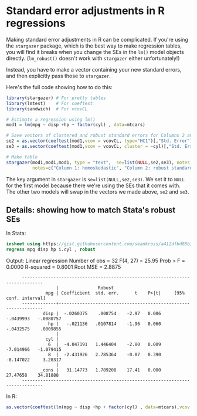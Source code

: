 # Standard error adjustments in R regressions # 

Making standard error adjustments in R can be complicated. If you're using the `stargazer` package, which is the best way to make regression tables, you will find it breaks when you change the SEs in the `lm()` model objects directly. (`lm_robust()` doesn't work with `stargazer` either unfortunately!)

Instead, you have to make a vector containing your new standard errors, and then explicitly pass those to `stargazer`. 

Here's the full code showing how to do this:

```R
library(stargazer) # For pretty tables 
library(lmtest)    # For coeftest
library(sandwich)  # For vcovCL

# Estimate a regression using lm() 
mod1 = lm(mpg ~ disp +hp + factor(cyl) , data=mtcars)

# Save vectors of clustered and robust standard errors for Columns 2 and 3
se2 = as.vector(coeftest(mod1,vcov = vcovCL, type="HC1")[,"Std. Error"])     # Robust (Heteroskedasticity consistent) SEs
se3 = as.vector(coeftest(mod1,vcov = vcovCL, cluster = ~cyl)[,"Std. Error"]) # Cluster SEs at "cyl" level

# Make table
stargazer(mod1,mod1,mod1, type = "text",  se=list(NULL,se2,se3), notes.align = "l",
          notes=c("Column 1: homoskedastic", "Column 2: robust standard errors", "Column 3: clustered standard errors."))
```
The key argument in `stargazer` is `se=list(NULL,se2,se3)`. We set it to `NULL` for the first model because there we're using the SEs that it comes with. The other two models will swap in the vectors we made above, `se2` and `se3`. 

## Details: showing how to match Stata's robust SEs ##

In Stata:
```Stata
insheet using https://gist.githubusercontent.com/seankross/a412dfbd88b3db70b74b/raw/5f23f993cd87c283ce766e7ac6b329ee7cc2e1d1/mtcars.csv
regress mpg disp hp i.cyl , robust
```
Output: 
                Linear regression                               Number of obs     =         32
                                                          F(4, 27)          =      25.95
                                                          Prob > F          =     0.0000
                                                          R-squared         =     0.8001
                                                          Root MSE          =     2.8875

          ------------------------------------------------------------------------------
                       |               Robust
                   mpg | Coefficient  std. err.      t    P>|t|     [95% conf. interval]
          -------------+----------------------------------------------------------------
                  disp |  -.0260375    .008754    -2.97   0.006    -.0439993   -.0080757
                    hp |   -.021136   .0107814    -1.96   0.060    -.0432575    .0009855
                       |
                   cyl |
                    6  |  -4.047191   1.446404    -2.80   0.009    -7.014966   -1.079415
                    8  |  -2.431926   2.785364    -0.87   0.390    -8.147022     3.28317
                       |
                 _cons |   31.14773   1.789208    17.41   0.000     27.47658    34.81888
          ------------------------------------------------------------------------------
In R:
```R
as.vector(coeftest(lm(mpg ~ disp +hp + factor(cyl) , data=mtcars),vcov = vcovHC, type="HC1")[,"Std. Error"])
```
